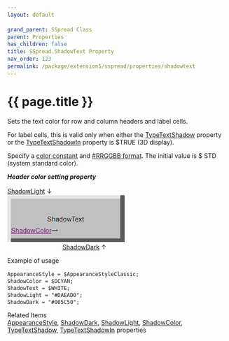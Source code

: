 ```yaml
---
layout: default

grand_parent: SSpread Class
parent: Properties
has_children: false
title: SSpread.ShadowText Property
nav_order: 123
permalink: /package/extension5/sspread/properties/shadowtext
---
```

# {{ page.title }}

Sets the text color for row and column headers and label cells.

For label cells, this is valid only when either the <a href="/package/extension5/sspread/properties/typetextshadow">TypeTextShadow</a> property or the <a href="/package/extension5/sspread/properties/typetextshadowin">TypeTextShadowIn</a> property is $TRUE (3D display).

Specify a <a href="/base/color">color constant</a> and
<a href="package/extension5/sspread/#this-classs-unique-color-handling-rrggbb-format">#RRGGBB format</a>.
The initial value is $ STD (system standard color).

***Header color setting property***

<a href="/package/extension5/sspread/properties/shadowlight">ShadowLight</a> ↓　<br>
<a href="/img/Package/Ext5-SSpread-ShadowText.PNG" target="_blank">
<img src="/img/Package/Ext5-SSpread-ShadowText.PNG" alt="login image">
</a> <br>
&nbsp;&nbsp;&nbsp;&nbsp;&nbsp;&nbsp;&nbsp;&nbsp;&nbsp;&nbsp;&nbsp;&nbsp;&nbsp;&nbsp;&nbsp;&nbsp;&nbsp;&nbsp;&nbsp;&nbsp;&nbsp;&nbsp;&nbsp;&nbsp;&nbsp;&nbsp;&nbsp;&nbsp;&nbsp;&nbsp;&nbsp;&nbsp;<a href="/package/extension5/sspread/properties/shadowdark">ShadowDark</a> ↑

Example of usage<br>
```
AppearanceStyle = $AppearanceStyleClassic;
ShadowColor = $DCYAN;
ShadowText = $WHITE;
ShadowLight = "#DAEAD0";
ShadowDark = "#005C50";
```

Related Items<br>
<a href="/package/extension5/sspread/properties/appearancestyle">AppearanceStyle</a>, <a href="/package/extension5/sspread/properties/shadowdark">ShadowDark</a>, <a href="/package/extension5/sspread/properties/shadowlight">ShadowLight</a>, <a href="/package/extension5/sspread/properties/shadowcolor">ShadowColor</a>,  <a href="/package/extension5/sspread/properties/typetextshadow">TypeTextShadow</a>, <a href="/package/extension5/sspread/properties/typetextshadowin">TypeTextShadowIn</a> properties  